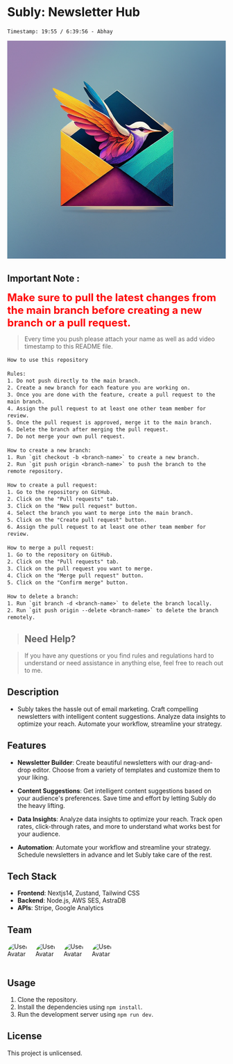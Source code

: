 # Subly: Newsletter Hub
    Timestamp: 19:55 / 6:39:56 - Abhay

![Newsletter Image](./public/fancybackground.png)

## Important Note :

<span style="color: red; font-weight: bold; font-size: 1.5rem;">Make sure to pull the latest changes from the main branch before creating a new branch or a pull request.</span>

> Every time you push please attach your name as well as add video timestamp to this README file.


    How to use this repository

    Rules:
    1. Do not push directly to the main branch.
    2. Create a new branch for each feature you are working on.
    3. Once you are done with the feature, create a pull request to the main branch.
    4. Assign the pull request to at least one other team member for review.
    5. Once the pull request is approved, merge it to the main branch.
    6. Delete the branch after merging the pull request.
    7. Do not merge your own pull request.

    How to create a new branch:
    1. Run `git checkout -b <branch-name>` to create a new branch.
    2. Run `git push origin <branch-name>` to push the branch to the remote repository.

    How to create a pull request:
    1. Go to the repository on GitHub.
    2. Click on the "Pull requests" tab.
    3. Click on the "New pull request" button.
    4. Select the branch you want to merge into the main branch.
    5. Click on the "Create pull request" button.
    6. Assign the pull request to at least one other team member for review.

    How to merge a pull request:
    1. Go to the repository on GitHub.
    2. Click on the "Pull requests" tab.
    3. Click on the pull request you want to merge.
    4. Click on the "Merge pull request" button.
    5. Click on the "Confirm merge" button.

    How to delete a branch:
    1. Run `git branch -d <branch-name>` to delete the branch locally.
    2. Run `git push origin --delete <branch-name>` to delete the branch remotely.


> ## **Need Help?**

> If you have any questions or you find rules and regulations hard to understand or need assistance in anything else, feel free to reach out to me.

## Description

- Subly takes the hassle out of email marketing. Craft compelling newsletters with intelligent content suggestions. Analyze data insights to optimize your reach. Automate your workflow, streamline your strategy.

## Features

- **Newsletter Builder**: Create beautiful newsletters with our drag-and-drop editor. Choose from a variety of templates and customize them to your liking.

- **Content Suggestions**: Get intelligent content suggestions based on your audience's preferences. Save time and effort by letting Subly do the heavy lifting.

- **Data Insights**: Analyze data insights to optimize your reach. Track open rates, click-through rates, and more to understand what works best for your audience.

- **Automation**: Automate your workflow and streamline your strategy. Schedule newsletters in advance and let Subly take care of the rest.

## Tech Stack

- **Frontend**: Nextjs14, Zustand, Tailwind CSS
- **Backend**: Node.js, AWS SES, AstraDB
- **APIs**: Stripe, Google Analytics

## Team

<div style="display: flex; gap: 15px;">
<img src="https://github.com/mic-360.png" alt="User Avatar" width="50" height="50" style="border-radius: 50%;">
<img src="https://github.com/aniketsinghh.png" alt="User Avatar" width="50" height="50" style="border-radius: 50%;">
<img src="https://github.com/mini-360.png" alt="User Avatar" width="50" height="50" style="border-radius: 50%;">
<img src="https://github.com/mic-360.png" alt="User Avatar" width="50" height="50" style="border-radius: 50%;">
</div>

## Usage

1. Clone the repository.
2. Install the dependencies using `npm install`.
3. Run the development server using `npm run dev`.

## License

This project is unlicensed.
